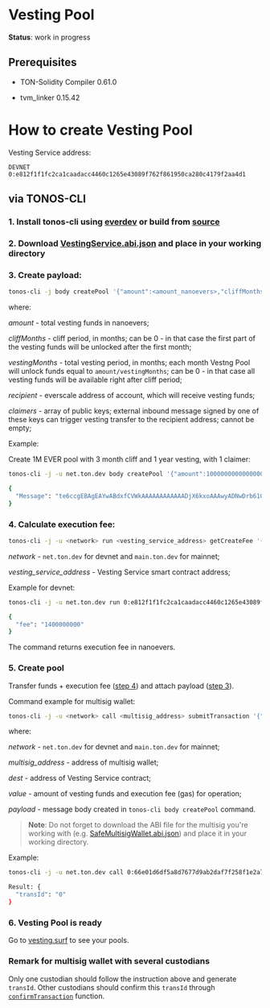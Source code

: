 # Vesting Pool

**Status**: work in progress

## Prerequisites

- TON-Solidity Compiler 0.61.0

- tvm_linker 0.15.42

# How to create Vesting Pool 

Vesting Service address:

    DEVNET 0:e812f1f1fc2ca1caadacc4460c1265e43089f762f861950ca280c4179f2aa4d1

## via TONOS-CLI

### 1. Install tonos-cli using [everdev](https://github.com/tonlabs/everdev) or build from [source](https://github.com/tonlabs/tonos-cli)

### 2. Download [VestingService.abi.json](https://raw.githubusercontent.com/EverSurf/contracts/main/VestingPool/build/VestingService.abi.json) and place in your working directory

### 3. Create payload:

```bash
tonos-cli -j body createPool '{"amount":<amount_nanoevers>,"cliffMonths":<number>,"vestingMonths":<number>,"recipient":"<everscale address>","claimers":[<pubkey>, ...]}' --abi VestingService.abi.json
```
where:

*amount* - total vesting funds in nanoevers;

*cliffMonths* - cliff period, in months; can be 0 - in that case the first part of the vesting funds will be unlocked after the first month;

*vestingMonths* - total vesting period, in months; each month Vestng Pool will unlock funds equal to `amount/vestingMonths`; can be 0 - in that case all vesting funds will be available right after cliff period;

*recipient* - everscale address of account, which will receive vesting funds;

*claimers* - array of public keys; external inbound message signed by one of these keys can trigger vesting transfer to the recipient address; cannot be empty;

Example:

Create 1M EVER pool with 3 month cliff and 1 year vesting, with 1 claimer:

```bash
tonos-cli -j -u net.ton.dev body createPool '{"amount":1000000000000000,"cliffMonths":3,"vestingMonths":12,"recipient":"0:66e01d6df5a8d7677d9ab2daf7f258f1e2a7fe73da5320300395f99e01dc3b5f","claimers":["0x816747e3c1e0c3be11797a76ffd5f823a1c933586cac2f170bc1395f1f25e15b"]}' --abi VestingService.abi.json 

{
  "Message": "te6ccgEBAgEAYwABdxfCVWkAAAAAAAAAAAADjX6kxoAAAwyADNwDrb61Guzvs1ZbXv5LHjxU/857SmQGAHK/M8A7h2vgAAAAOAEAQ9BAs6Px4PBh3wi8vTt/6vwR0OSZrDZWF4uF4Jyvj5LwrcA="
}
```

### 4. Calculate execution fee:

```bash
tonos-cli -j -u <network> run <vesting_service_address> getCreateFee '{"vestingMonths":<months>}' --abi VestingService.abi.json
```

*network* - `net.ton.dev` for devnet and `main.ton.dev` for mainnet;

*vesting_service_address* - Vesting Service smart contract address;

Example for devnet:

```bash
tonos-cli -j -u net.ton.dev run 0:e812f1f1fc2ca1caadacc4460c1265e43089f762f861950ca280c4179f2aa4d1 getCreateFee '{"vestingMonths":12}' --abi VestingService.abi.json

{
  "fee": "1400000000"
}
```

The command returns execution fee in nanoevers.

### 5. Create pool

Transfer funds + execution fee ([step 4](#4-calculate-execution-fee)) and attach payload ([step 3](#3-create-payload)).

Command example for multisig wallet:

```bash
tonos-cli -j -u <network> call <multisig_address> submitTransaction '{"dest":<vesting_service_address>,"value":<amount_+_fee>,"bounce":true,"allBalance":false,"payload":"<payload>"}' --abi SafeMultisigWallet.abi.json --sign <seed_phrase>
```

where:

*network* - `net.ton.dev` for devnet and `main.ton.dev` for mainnet;

*multisig_address* - address of multisig wallet;

*dest* - address of Vesting Service contract;

*value* - amount of vesting funds and execution fee (gas) for operation;

*payload* - message body created in `tonos-cli body createPool` command.

> **Note**: Do not forget to download the ABI file for the multisig you're working with (e.g. [SafeMultisigWallet.abi.json](https://raw.githubusercontent.com/tonlabs/ton-labs-contracts/master/solidity/safemultisig/SafeMultisigWallet.abi.json)) and place it in your working directory.

Example:

```bash
tonos-cli -j -u net.ton.dev call 0:66e01d6df5a8d7677d9ab2daf7f258f1e2a7fe73da5320300395f99e01dc3b5f submitTransaction '{"dest":"0:e812f1f1fc2ca1caadacc4460c1265e43089f762f861950ca280c4179f2aa4d1","value":1000001400000000,"bounce":true,"allBalance":false,"payload":"te6ccgEBAgEAYwABdxfCVWkAAAAAAAAAAAADjX6kxoAAAwyADNwDrb61Guzvs1ZbXv5LHjxU/857SmQGAHK/M8A7h2vgAAAAOAEAQ9BAs6Px4PBh3wi8vTt/6vwR0OSZrDZWF4uF4Jyvj5LwrcA="}' --abi SafeMultisigWallet.abi.json --sign wallet.keys.json

Result: {
  "transId": "0"
}
```

### 6. Vesting Pool is ready

Go to [vesting.surf](https://vesting.surf) to see your pools.

### Remark for multisig wallet with several custodians

Only one custodian should follow the instruction above and generate `transId`. Other custodians should confirm this `transId` through [`confirmTransaction`](https://github.com/tonlabs/ton-labs-contracts/tree/master/solidity/safemultisig#47-create-transaction-confirmation-online) function.
